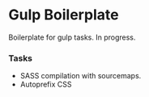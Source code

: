 # Gulp Boilerplate

Boilerplate for gulp tasks. In progress.

### Tasks

* SASS compilation with sourcemaps.
* Autoprefix CSS
